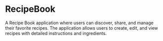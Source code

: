 # RecipeBook
A Recipe Book application where users can discover, share, and manage their favorite recipes. The application allows users to create, edit, and view recipes with detailed instructions and ingredients.
